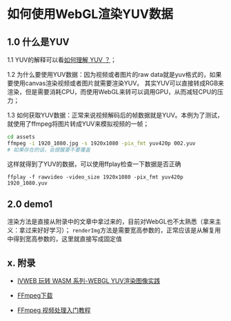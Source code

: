 # 如何使用WebGL渲染YUV数据

## 1.0 什么是YUV

1.1 YUV的解释可以看[如何理解 YUV ？](https://zhuanlan.zhihu.com/p/85620611)；

1.2 为什么要使用YUV数据：因为视频或者图片的raw data就是yuv格式的，如果要使用canvas渲染视频或者图片就需要渲染YUV。
其实YUV可以直接转成RGB来渲染，但是需要消耗CPU，而使用WebGL来转可以调用GPU，从而减轻CPU的压力；

1.3 如何获取YUV数据：正常来说视频解码后的帧数据就是YUV。本例为了测试，就使用了ffmpeg将图片转成YUV来模拟视频的一帧；

```bash
cd assets
ffmpeg -i 1920_1080.jpg -s 1920x1080 -pix_fmt yuv420p 002.yuv
# 如果存在的话，会提醒要不要覆盖
```

这样就得到了YUV的数据，可以使用ffplay检查一下数据是否正确

```
ffplay -f rawvideo -video_size 1920x1080 -pix_fmt yuv420p 1920_1080.yuv
```

## 2.0 demo1

渲染方法是直接从附录中的文章中拿过来的，目前对WebGL也不太熟悉（拿来主义：拿过来好好学习）；
`renderImg`方法是需要宽高参数的，正常应该是从解复用中得到宽高参数的，这里就直接写成固定值

## x. 附录

- [IVWEB 玩转 WASM 系列-WEBGL YUV渲染图像实践](https://zhuanlan.zhihu.com/p/94527880)

- [FFmpeg下载](https://ffmpeg.org/download.html)

- [FFmpeg 视频处理入门教程](https://www.ruanyifeng.com/blog/2020/01/ffmpeg.html)